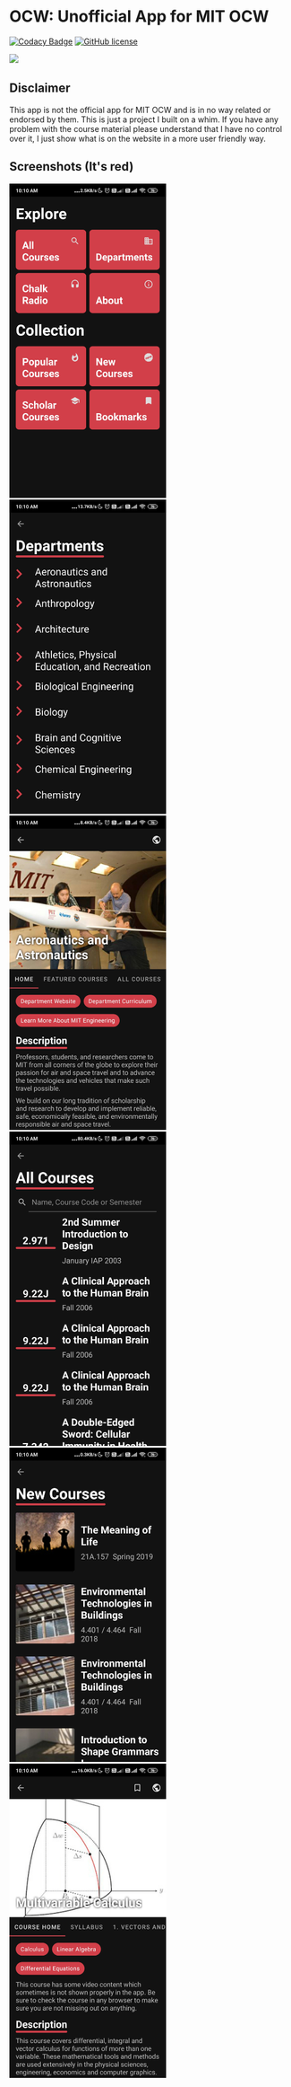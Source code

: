 # OCW: Unofficial App for MIT OCW
[![Codacy Badge](https://api.codacy.com/project/badge/Grade/85db112323ec4fa28f64b309cad6cd7b)](https://www.codacy.com/manual/yashx/OCW?utm_source=github.com&amp;utm_medium=referral&amp;utm_content=yashx/OCW&amp;utm_campaign=Badge_Grade)
[![GitHub license](https://img.shields.io/badge/license-CC%20BY--NC--SA%204.0-green)](https://github.com/yashx/OCW/blob/master/LICENSE)

<a href="https://play.google.com/store/apps/details?id=com.github.yashx.mit_ocw"><img src="https://play.google.com/intl/en_us/badges/images/generic/en_badge_web_generic.png" height="75"></a>
## Disclaimer
This app is not the official app for MIT OCW and is in no way related or endorsed by them. This is just a project I built on a whim. If you have any problem with the course material please understand that I have no control over it, I just show what is on the website in a more user friendly way.
## Screenshots (It's red)
<img src="/screenshots/ss1.jpg" width="280"/> <img src="/screenshots/ss2.jpg" width="280"/> <img src="/screenshots/ss3.jpg" width="280"/> <img src="/screenshots/ss4.jpg" width="280"/> <img src="/screenshots/ss5.jpg" width="280"/> <img src="/screenshots/ss6.jpg" width="280"/>
